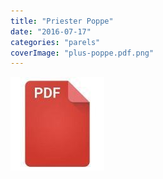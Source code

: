 ```yaml
---
title: "Priester Poppe"
date: "2016-07-17"
categories: "parels"
coverImage: "plus-poppe.pdf.png"
---
```


<!--more-->

[![pdf](images/2bdd26a893f94f1d69b5a89ee751a599-150x150.jpg)](https://storage.googleapis.com/geloven-leren/printerboekjes/plus-poppe.pdf)
